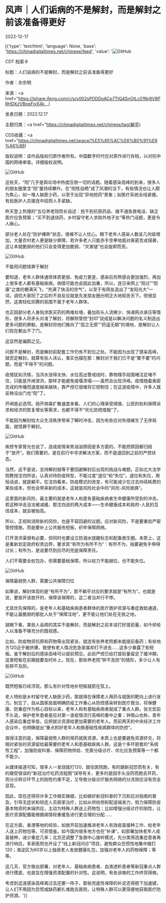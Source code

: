 # 风声｜人们诟病的不是解封，而是解封之前该准备得更好

2022-12-17

[{'type': 'text/html', 'language': None, 'base': 'https://chinadigitaltimes.net/chinese/feed', 'value': '![GitHub](https://chinadigitaltimes.net/chinese/files/2022/12/image-1671274607433-768x520.png)

CDT 档案卡

标题：人们诟病的不是解封，而是解封之前该准备得更好

作者：佘宗明

来源：<a href="https://ishare.ifeng.com/c/s/v002sPDDDoACp7TIQ4SnOtLc01Nr8V8PRHDXzVBppFixX4k__)

发表日期：2022.12.17

主题归类：<a href="https://chinadigitaltimes.net/chinese/tag/躺平)

CDS收藏：<a href="https://chinadigitaltimes.net/space/%E5%85%AC%E6%B0%91%E9%A6%86)

版权说明：该作品版权归原作者所有。中国数字时代仅对原作进行存档，以对抗中国的网络审查。详细版权说明。





![GitHub](https://chinadigitaltimes.net/chinese/files/2022/12/image-1671274607433.png)

这些天，“阳”几乎是舆论场中热度压倒一切的话题。随着感染高峰的到来，很多人的朋友圈里含“阳”量持续攀升。在“阳性自晒”成了风潮的当下，有些情况也让人颇为焦心，如一堆人缺医少药，以至于出现“异地抢药”景象；如医疗系统全线紧绷，有些医护人员接连中招而人手紧缺。

昨天登上热搜的“五位养老院院长自述：抢不到抗原药品、拨不通急救电话、缺乏医疗应急预案；“买不到退烧药，乡村留守老人求助外地子女”等热门话题，更是令人揪心。

部分老人处在“防护裸奔”状态，很难不让人忧心。眼下老年人感染人数呈几何级增加，大量农村老人更是缺少屏障，若许多老人只能赤手空拳地面对奥密克戎侵袭，这让本就脆弱的他们只会变得更加脆弱，“灾害链”也会旋即而至。

![GitHub](https://chinadigitaltimes.net/chinese/files/2022/12/post-690981-639da34b1414e.)

不能将问题怪罪于解封

要知道，老年人群体通常体质更弱、免疫力更差，感染后煎熬感会更加强烈，再加上很多老人都有基础疾病，病情可能也会因此加重，所以，连日来网上“阳过”“阳康”之类的梗满天飞，“充满了快活的空气”，以至于有网友造出了“发阳光大”一词，调侃大家阳了之后的不良反应就是先发朋友圈光明正大地昭告天下。但很显然，这类轻松欢腾的氛围不属于老年人群体。

也正因部分老人身陷求医买药的两难处境，叠加街头人流稀少、快递网点承压等情形，很多人将矛头对准了解封，将解除管控“封印”说成是以解决问题的名义制造出更多问题的罪魁，是解封将他们推向了“孤立无原”“药遥无期”的境地，是解封让人们现在都出不了门。

这显然是偏颇之见。

问题不是解封，而是解封前配套工作仍有不到位之处。不能因为出现了感染高峰，就否定解封。就算有些人讳认，事实也摆在那：解封对于我们已不是“要不要”的问题，而是“不得不”的问题。

疫情犹如汛情，当洪水涨得太快、水位高出警戒线时，靠物理手段围堵注定堵不住，只能是开闸泄洪，那样才能避免堤堰溃塌——虽然会出现洪峰。疫情随着奥密克戎的传播而速度越来越快，靠严控已很难将它控制住；在这波疫情中，许多人就反映没出门也“阳”了。

开闸是必选项。抛开病毒扩散速度来看，人们的心理承受阈值、公民的权利保障诉求和经济的恢复增长等需求，也都不得不“优化防控措施”了。

不能因为解封给大众生活秩序带来了瞬时冲击，因为有些应对失措催生了无序局面，就怪罪于解封。

![GitHub](https://chinadigitaltimes.net/chinese/files/2022/12/post-690981-639da34b2ef00.)

疾控专家曾光也说了，造成疫情来势汹汹原因是多方面的，不能把原因都归结于“放开”。我们需要的，是在前行中寻求解决方案，而不是退回到之前的严控状态。

当然，这不是说，支持解封就等于要回避解封后出现的挑战与难题。正如北大法学院教授沈岿所说，认真对待防疫转型，不能过度“退位”和“失位”。退位和失位，用俗话说，就是躺平。在沈岿看来，防疫模式的改变，有可能减少在过去持续耗费的某些成本，但也会带来新的成本，这就是风险社会中的“风险-风险抵换”。

这里面的新风险，最主要的就是老年人和患有基础疾病者生命健康所受到的冲击。若这种冲击没法被减缓，那沈岿说的两大成本——生命健康成本和政府-人民的互信成本，就会被抬高。

所以，正视和消除新的风险，也是不容回避的议题。应对新风险，不是要重拾严密管控措施，而是要补上公共服务短板，织牢保障网络。

打开泄洪渠很有必要，但同时也要设立防溺水提醒标志和配备救生圈。本质上，这是重新划定政府权责边界，要求其“有所为有所不为”：有所不为，指要避免手伸得过长；有所为，是说要尽到应尽的兜底保障责任。

人们不需要全权包办，但需要基础保障，所以权力不能越位，也不能失位。

![GitHub](https://chinadigitaltimes.net/chinese/files/2022/12/post-690981-639da34b44e10.)

保障最弱势人群，需要公共保障归位

如果说，解封体现的是“有所不为”，那不躺平对应的要求就是“有所为”。也就是说，要放开该放开的，保障该保障的，这二者当并行不悖。

尤其优先保障的，是老年人和基础疾病患者群体的医疗救护资源与重症救助通道，不能让最脆弱的那批人处于“保障洼地”，更不能让他们处在无依之地。

就眼下看，某些人诟病的其实不是解封，而是解封之前本该打好提前量，如今却给人以准备不够充分的既视感。

比如，防疫物资抗原和药物等出现紧张，就连有些养老院都未能提前备药；有些地方120近乎被挤爆，致使有老人情况危急家属却打不进去……这多少暴露了些短板。鉴于解封后的感染高峰可以提前预见，此前严控已给打提前量留足了缓冲期，这类短板在前期就要及时补上。现在，那些养老院“猝不及防”的情形，多少让人有些猝不及防。

![GitHub](https://chinadigitaltimes.net/chinese/files/2022/12/post-690981-639da34b5f6e1.)

既然短板已经浮现，那么有针对性地补短板就箭在弦上。

老人特别是乡村留守老人缺医少药，那就得在保障老人用药与就医的靶向上进行发力。别忘了，自从国家层面明确防疫工作重心从防控感染转到医疗救治，将保健康、防重症作为核心目标以来，老年人和有基础疾病者就成了重点人群。张文宏前不久说，保护老年患者是应对第一波疫情流行高峰的重中之重；钟南山也称，青年人感染后重症率低，应把就诊资源给更加需要的老年人。而前两天的中央经济工作会议中，也明确提出“重点抓好老年人和换基础性疾病群体的防控”。

值得注意的是，保障最弱势人群的用药就医资源，本质上也是要避免资源挤兑，将相对紧张的资源留给最需要的老年人和患基础疾病人群。这是个多环嵌套的“系统性工程”，加强防疫科普、保障药物供给、完善分级诊疗、优化应急预案等一个都不能少。

从媒体报道可知，很多人一发烧就打120、就往医院跑，有的跟新冠恐慌有关，有的跟受错误的“新冠治疗吃药流程图”误导有关，更多的是因手头没药而跑去开药，而分诊转诊环节上的刚性约束不足，又导致分级诊疗服务网络的分流效应没有完全显现。

因此，现在还得将许多工作做实做细，比如做好新冠科普的下沉和应对指南的普及，引导无症状和轻症人员居家治疗，比如从供给侧和配送端发力，努力保障防疫基本物资的末端供应，主动为特殊人群送上药物包；比如增强分级诊疗的刚性，让医疗资源配置能根据病情轻重缓急进行更合理的分配……

在这方面，香港等地的经验，如放开前加速推进老年人有效疫苗接种工作、给老年人送上药物包等，可资借鉴。如今国内很多地方也在“补课”，如部署加快老年人疫苗接种，减少重症几率；北京还调整了急救中心接听模式，先分类筛选重症患者再进行响应，多家医院也开设了“线上新冠问诊”项目，避免群众恐慌性地集中拨打120；海淀区为60岁以上独居老人发放健康礼包，加强对老年人的药物保障；等等。

这几天，官方做出部署，对老年人、基础疾病患者、血液透析患者等新冠重点人群进行摸底，也是旨在增强资源配置的针对性。这说明，有些该做的工作终究得做。

考虑到这波感染高峰离过去还要一阵子，那些兜底性保障的补足还得摁下加速键，让人们不用因为恐慌或缺药都扎堆跑去医院，让特殊人群可以更简便地获取医疗防护资源。'}]